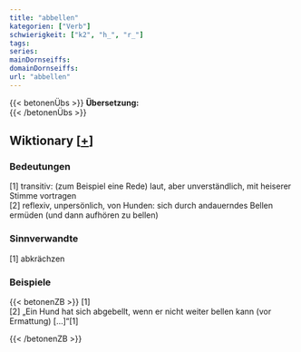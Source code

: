 ```yaml
---
title: "abbellen"
kategorien: ["Verb"]
schwierigkeit: ["k2", "h_", "r_"]
tags:
series:
mainDornseiffs:
domainDornseiffs:
url: "abbellen"
---
```


{{< betonenÜbs >}}
**Übersetzung:**  
{{< /betonenÜbs >}}

## Wiktionary [[+](https://de.wiktionary.org/wiki/abbellen)]

### Bedeutungen
[1] transitiv: (zum Beispiel eine Rede) laut, aber unverständlich, mit heiserer Stimme vortragen  
[2] reflexiv, unpersönlich, von Hunden: sich durch andauerndes Bellen ermüden (und dann aufhören zu bellen)  

### Sinnverwandte
[1] abkrächzen  

### Beispiele
{{< betonenZB >}}
[1]  
[2] „Ein Hund hat sich abgebellt, wenn er nicht weiter bellen kann (vor Ermattung) […]“[1]  

{{< /betonenZB >}}

